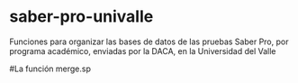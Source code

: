 # saber-pro-univalle
Funciones para organizar las bases de datos de las pruebas Saber Pro, por programa académico, enviadas por la DACA, en la Universidad del Valle

#La función merge.sp
